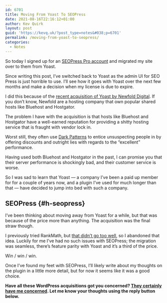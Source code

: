 ```yaml
---
id: 6701
title: Moving From Yoast To SEOPress
date: 2021-08-16T22:16:12+01:00
author: Kev Quirk
layout: post
guid: 'https://kevq.uk/?post_type=notes&#038;p=6701'
permalink: /moving-from-yoast-to-seopress/
categories:
  - Notes
---
```

<p class="medium">
  So today I signed up for an <a rel="noreferrer noopener" href="https://www.seopress.org/pricing/" target="_blank">SEOPress Pro account</a> and migrated my site over to them from Yoast.
</p>

<p class="notice">
  Since writing this post, I&#8217;ve switched back to Yoast as the admin UI for SEO Press is just horrible to use. I&#8217;ll see how it goes with Yoast over the next few months and make a decision when my license is due to expire.
</p>

I did this because of the <a rel="noreferrer noopener" href="https://yoast.com/exciting-news-yoast-joins-newfold-digital/" target="_blank">recent acquisition of Yoast by Newfold Digital</a>. If you don&#8217;t know, Newfold are a hosting company that own popular shared hosts like Bluehost and Hostgator.

The problem I have with the acquisition is that hosts like Bluehost and Hostgator have a well-earned reputation for providing a shitty hosting service that is fraught with vendor lock in.

Worst still, they often use <a rel="noreferrer noopener" href="https://www.darkpatterns.org" target="_blank">Dark Patterns</a> to entice unsuspecting people in by offering discounts and outright lies with regards to the &#8220;excellent&#8221; performance.

Having used both Bluehost and Hostgator in the past, I can promise you that their server performance is shockingly bad, and their customer service is worse.

So I was sad to learn that Yoast &#8212; a company I&#8217;ve been a paid up member for for a couple of years now, and a plugin I&#8217;ve used for much longer than that &#8212; have decided to jump into bed with such a company.

## SEOPress {#h-seopress}

I&#8217;ve been thinking about moving away from Yoast for a while, but that was because of the price more than anything. The acquisition was the final straw though.

I previously tried RankMath, but <a rel="noreferrer noopener" href="https://kevq.uk/migrating-from-yoast-to-rankmath-broke-my-site/" data-type="post" data-id="6236" target="_blank">that didn&#8217;t go too well</a>, so I abandoned that idea. Luckily for me I&#8217;ve had no such issues with SEOPress; the migration was seamless, there&#8217;s feature parity with Yoast and it&#8217;s a third of the price.

<p class="medium">
  Win / win / win.
</p>

Once I&#8217;ve found my feet with SEOPress, I&#8217;ll likely write about my thoughts on the plugin in a little more detail, but for now it seems like it was a good choice.

**Have all these WordPress acquisitions got you concerned? <a rel="noreferrer noopener" href="https://kevq.uk/notes/are-wordpress-plugin-acquisitions-too-much/" data-type="notes" data-id="5727" target="_blank">They certainly have me concerned</a>. Let me know your thoughts using the reply button below.**
